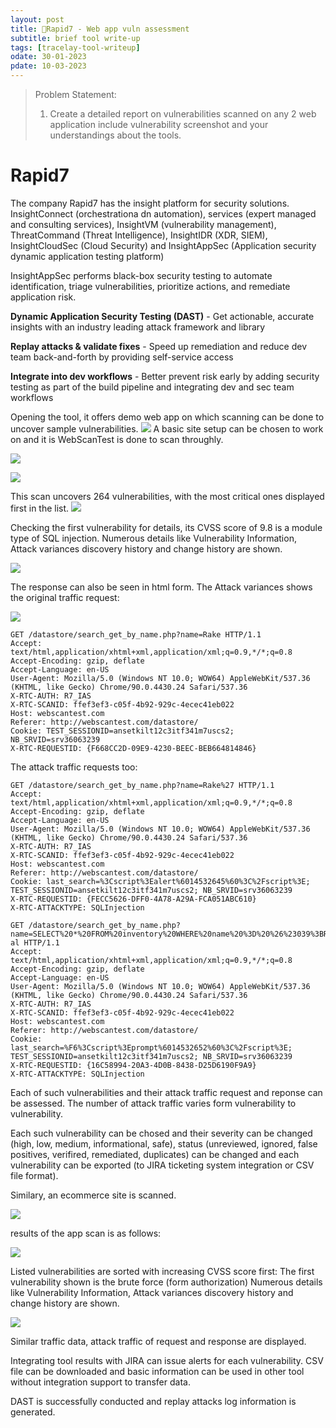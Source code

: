 ```yaml
---
layout: post
title: 🔧Rapid7 - Web app vuln assessment
subtitle: brief tool write-up
tags: [tracelay-tool-writeup]
odate: 30-01-2023
pdate: 10-03-2023
---
```

> Problem Statement:
> 1. Create a detailed report on vulnerabilities scanned on any 2 web application include vulnerability screenshot and your understandings about the tools.

# Rapid7
The company Rapid7 has the insight platform for security solutions. InsightConnect (orchestrationa dn automation), services (expert managed and consulting services), InsightVM (vulnerability management), ThreatCommand (Threat Intelligence), InsightIDR (XDR, SIEM), InsightCloudSec (Cloud Security) and InsightAppSec (Application security dynamic application testing platform) 

InsightAppSec performs black-box security testing to automate identification, triage vulnerabilities, prioritize actions, and remediate application risk.

**Dynamic Application Security Testing (DAST)**  - Get actionable, accurate insights with an industry leading attack framework and library

**Replay attacks & validate fixes** - Speed up remediation and reduce dev team back-and-forth by providing self-service access

**Integrate into dev workflows** - Better prevent risk early by adding security testing as part of the build pipeline and integrating dev and sec team workflows

Opening the tool, it offers demo web app on which scanning can be done to uncover sample vulnerabilities.
![](../../../assets/images/rapid7_tool_task4/choose1.png)
A basic site setup can be chosen to work on and it is WebScanTest is done to scan throughly.

![](../../../assets/images/rapid7_tool_task4/choose2.png)

![](../../../assets/images/rapid7_tool_task4/output1.png)

This scan uncovers 264 vulnerabilities, with the most critical ones displayed first in the list.
![](../../../assets/images/rapid7_tool_task4/vulns.png)

Checking the first vulnerability for details, its CVSS score of 9.8 is a module type of SQL injection. Numerous details like Vulnerability Information, Attack variances discovery history and change history are shown.

![](../../../assets/images/rapid7_tool_task4/vuln1a.png)

The response can also be seen in html form. The Attack variances shows the original traffic request:

![](../../../assets/images/rapid7_tool_task4/vuln1b.png)

```
GET /datastore/search_get_by_name.php?name=Rake HTTP/1.1
Accept: text/html,application/xhtml+xml,application/xml;q=0.9,*/*;q=0.8
Accept-Encoding: gzip, deflate
Accept-Language: en-US
User-Agent: Mozilla/5.0 (Windows NT 10.0; WOW64) AppleWebKit/537.36 (KHTML, like Gecko) Chrome/90.0.4430.24 Safari/537.36
X-RTC-AUTH: R7_IAS
X-RTC-SCANID: ffef3ef3-c05f-4b92-929c-4ecec41eb022
Host: webscantest.com
Referer: http://webscantest.com/datastore/
Cookie: TEST_SESSIONID=ansetkilt12c3itf341m7uscs2; NB_SRVID=srv36063239
X-RTC-REQUESTID: {F668CC2D-09E9-4230-BEEC-BEB664814846}
```

The attack traffic requests too:

```
GET /datastore/search_get_by_name.php?name=Rake%27 HTTP/1.1
Accept: text/html,application/xhtml+xml,application/xml;q=0.9,*/*;q=0.8
Accept-Encoding: gzip, deflate
Accept-Language: en-US
User-Agent: Mozilla/5.0 (Windows NT 10.0; WOW64) AppleWebKit/537.36 (KHTML, like Gecko) Chrome/90.0.4430.24 Safari/537.36
X-RTC-AUTH: R7_IAS
X-RTC-SCANID: ffef3ef3-c05f-4b92-929c-4ecec41eb022
Host: webscantest.com
Referer: http://webscantest.com/datastore/
Cookie: last_search=%3Cscript%3Ealert%6014532645%60%3C%2Fscript%3E; TEST_SESSIONID=ansetkilt12c3itf341m7uscs2; NB_SRVID=srv36063239
X-RTC-REQUESTID: {FECC5626-DFF0-4A78-A29A-FCA051ABC610}
X-RTC-ATTACKTYPE: SQLInjection
```

```
GET /datastore/search_get_by_name.php?name=SELECT%20*%20FROM%20inventory%20WHERE%20name%20%3D%20%26%23039%3BRake%26%23039%3B%26%23039%3B%0A%09%09%09%09%09%09%3Ctr%20style%3D%22height:20%25%3B%20vertical-al HTTP/1.1
Accept: text/html,application/xhtml+xml,application/xml;q=0.9,*/*;q=0.8
Accept-Encoding: gzip, deflate
Accept-Language: en-US
User-Agent: Mozilla/5.0 (Windows NT 10.0; WOW64) AppleWebKit/537.36 (KHTML, like Gecko) Chrome/90.0.4430.24 Safari/537.36
X-RTC-AUTH: R7_IAS
X-RTC-SCANID: ffef3ef3-c05f-4b92-929c-4ecec41eb022
Host: webscantest.com
Referer: http://webscantest.com/datastore/
Cookie: last_search=%F6%3Cscript%3Eprompt%6014532652%60%3C%2Fscript%3E; TEST_SESSIONID=ansetkilt12c3itf341m7uscs2; NB_SRVID=srv36063239
X-RTC-REQUESTID: {16C58994-20A3-4D0B-8438-D25D6190F9A9}
X-RTC-ATTACKTYPE: SQLInjection
```

Each of such vulnerabilities and their attack traffic request and reponse can be assessed. The number of attack traffic varies form vulnerability to vulnerability.

Each such vulnerability can be chosed and their severity can be changed (high, low, medium, informational, safe), status (unreviewed, ignored, false positives, verifired, remediated, duplicates) can be changed and each vulnerability can be exported (to JIRA ticketing system integration or CSV file format).

Similary, an ecommerce site is scanned.

![](../../../assets/images/rapid7_tool_task4/app2.png)

results of the app scan is as follows:

![](../../../assets/images/rapid7_tool_task4/app2results.png)

Listed vulnerabilities are sorted with increasing CVSS score first:
The first vulnerability shown is the brute force (form authorization)
Numerous details like Vulnerability Information, Attack variances discovery history and change history are shown.

![](../../../assets/images/rapid7_tool_task4/app2resultsB.png)

Similar traffic data, attack traffic of request and response are displayed.

Integrating tool results with JIRA can issue alerts for each vulnerability.
CSV file can be downloaded and basic information can be used in other tool without integration support to transfer data.

DAST is successfully conducted and replay attacks log information is generated.